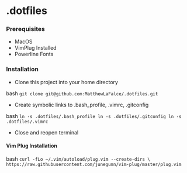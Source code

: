# .dotfiles

### Prerequisites
- MacOS
- VimPlug Installed
- Powerline Fonts

### Installation
- Clone this project into your home directory

bash ``
git clone git@github.com:MatthewLaFalce/.dotfiles.git
``

- Create symbolic links to .bash_profile, .vimrc, .gitconfig

bash ``
ln -s .dotfiles/.bash_profile
ln -s .dotfiles/.gitconfig
ln -s .dotfiles/.vimrc
``

- Close and reopen terminal

#### Vim Plug Installation

bash ``
curl -fLo ~/.vim/autoload/plug.vim --create-dirs \
    https://raw.githubusercontent.com/junegunn/vim-plug/master/plug.vim
``
